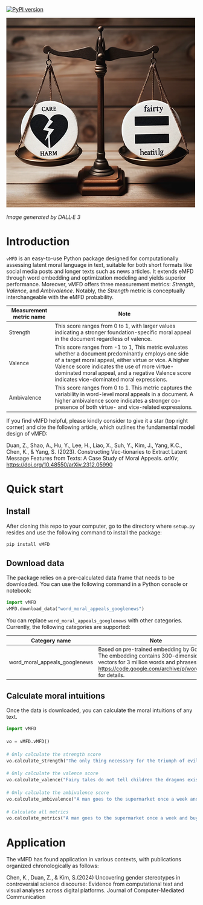 [![PyPI version](https://badge.fury.io/py/vMFD.svg)](https://badge.fury.io/py/vMFD)

![](moral_foundation.png)

*Image generated by DALL·E 3*

# Introduction

`vMFD` is an easy-to-use Python package designed for computationally assessing latent moral language in text, suitable for both short formats like social media posts and longer texts such as news articles. It extends eMFD through word embedding and optimization modeling and yields superior performance. Moreover, vMFD offers three measurement metrics: *Strength*, *Valence*, and *Ambivalence*. Notably, the *Strength* metric is conceptually interchangeable with the eMFD probability.

| Measurement metric name | Note |
|---------------|------|
| Strength    | This score ranges from 0 to 1, with larger values indicating a stronger foundation-specific moral appeal in the document regardless of valence.|
| Valence    | This score ranges from -1 to 1, This metric evaluates whether a document predominantly employs one side of a target moral appeal, either virtue or vice. A higher Valence score indicates the use of more virtue-dominated moral appeal, and a negative Valence score indicates vice-dominated moral expressions.|
| Ambivalence   | This score ranges from 0 to 1. This metric captures the variability in word-level moral appeals in a document. A higher ambivalence score indicates a stronger co-presence of both virtue- and vice-related expressions.|

If you find vMFD helpful, please kindly consider to give it a star (top right corner) and cite the following article, which outlines the fundamental model design of vMFD:


Duan, Z., Shao, A., Hu, Y., Lee, H., Liao, X., Suh, Y., Kim, J., Yang, K.C., Chen, K., & Yang, S. (2023). Constructing Vec-tionaries to Extract Latent Message Features from Texts: A Case Study of Moral Appeals. *arXiv*, https://doi.org/10.48550/arXiv.2312.05990

# Quick start

## Install

After cloning this repo to your computer, go to the directory where `setup.py` resides and use the following command to install the package:

```bash
pip install vMFD
```

## Download data

The package relies on a pre-calculated data frame that needs to be downloaded.
You can use the following command in a Python console or notebook:

```py
import vMFD
vMFD.download_data("word_moral_appeals_googlenews")
```

You can replace `word_moral_appeals_googlenews` with other categories. Currently, the following categories are supported:

| Category name | Note |
|---------------|------|
| word_moral_appeals_googlenews    | Based on pre-trained embedding by Google. The embedding contains 300-dimensional vectors for 3 million words and phrases. See https://code.google.com/archive/p/word2vec/ for details. |

## Calculate moral intuitions

Once the data is downloaded, you can calculate the moral intuitions of any text.

```py
import vMFD

vo = vMFD.vMFD()

# Only calculate the strength score
vo.calculate_strength("The only thing necessary for the triumph of evil is for good men to do nothing.")

# Only calculate the valence score
vo.calculate_valence("Fairy tales do not tell children the dragons exist. Children already know that dragons exist. Fairy tales tell children the dragons can be killed.")

# Only calculate the ambivalence score
vo.calculate_ambivalence("A man goes to the supermarket once a week and buys a chicken. But before cooking the chicken, he has sexual intercourse with it. Then he cooks it and eats it.")

# Calculate all metrics
vo.calculate_metrics("A man goes to the supermarket once a week and buys a chicken. But before cooking the chicken, he has sexual intercourse with it. Then he cooks it and eats it.")
```

# Application
The vMFD has found application in various contexts, with publications organized chronologically as follows:

Chen, K., Duan, Z., & Kim, S.(2024) Uncovering gender stereotypes in controversial science discourse: Evidence from computational text and visual analyses across digital platforms. Journal of Computer-Mediated Communication






